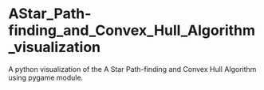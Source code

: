 # AStar_Path-finding_and_Convex_Hull_Algorithm_visualization
A python visualization of the A Star Path-finding and Convex Hull Algorithm using pygame module.
